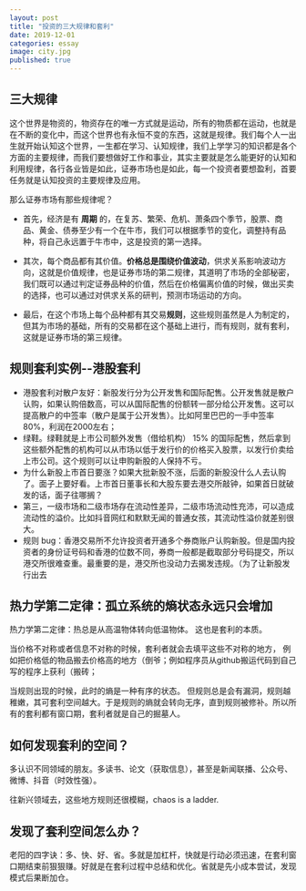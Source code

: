 ```yaml
---
layout: post
title: "投资的三大规律和套利"
date: 2019-12-01
categories: essay
image: city.jpg
published: true
--- 
```


## 三大规律

这个世界是物资的，物资存在的唯一方式就是运动，所有的物质都在运动，也就是在不断的变化中，而这个世界也有永恒不变的东西，这就是规律。我们每个人一出生就开始认知这个世界，一生都在学习、认知规律，我们上学学习的知识都是各个方面的主要规律，而我们要想做好工作和事业，其实主要就是怎么能更好的认知和利用规律，各行各业皆是如此，证券市场也是如此，每一个投资者要想盈利，首要任务就是认知投资的主要规律及应用。

那么证券市场有那些规律呢？

- 首先，经济是有 **周期** 的，在复苏、繁荣、危机、萧条四个季节，股票、商品、黄金、债券至少有一个在牛市，我们可以根据季节的变化，调整持有品种，将自己永远置于牛市中，这是投资的第一选择。 

- 其次，每个商品都有其价值。**价格总是围绕价值波动**，供求关系影响波动方向，这就是价值规律，也是证券市场的第二规律，其道明了市场的全部秘密，我们既可以通过判定证券品种的价值，然后在价格偏离价值的时候，做出买卖的选择，也可以通过对供求关系的研判，预测市场运动的方向。

- 最后，在这个市场上每个品种都有其交易**规则**，这些规则虽然是人为制定的，但其为市场的基础，所有的交易都在这个基础上进行，而有规则，就有套利，这就是证券市场的第三规律。

## 规则套利实例--港股套利

- 港股套利对散户友好：新股发行分为公开发售和国际配售。公开发售就是散户认购，如果认购倍数高，可以从国际配售的份额转一部分给公开发售。这可以提高散户的中签率（散户是属于公开发售）。比如阿里巴巴的一手中签率 80%，利润在2000左右；
- 绿鞋。绿鞋就是上市公司额外发售（借给机构） 15% 的国际配售，然后拿到这些额外配售的机构可以从市场以低于发行价的价格买入股票，以发行价卖给上市公司。这个规则可以让申购新股的人保持不亏。
- 为什么新股上市首日要涨？如果大批新股不涨，后面的新股没什么人去认购了。面子上要好看。上市首日董事长和大股东要去港交所敲钟，如果首日就破发的话，面子往哪搁？
- 第三，一级市场和二级市场存在流动性差异，二级市场流动性充沛，可以造成流动性的溢价。比如抖音网红和默默无闻的普通女孩，其流动性溢价就差别很大。
- 规则 bug：香港交易所不允许投资者开通多个券商账户认购新股。但是国内投资者的身份证号码和香港的位数不同，券商一般都是截取部分号码提交，所以港交所很难查重。最重要的是，港交所也没动力去揭发违规。（为了让新股发行出去

## 热力学第二定律：孤立系统的熵状态永远只会增加

热力学第二定律：热总是从高温物体转向低温物体。
这也是套利的本质。

当价格不对称或者信息不对称的时候，套利者就会去填平这些不对称的地方，
例如把价格低的物品搬去价格高的地方（倒爷；例如程序员从github搬运代码到自己写的程序上获利（搬砖；

当规则出现的时候，此时的熵是一种有序的状态。
但规则总是会有漏洞，规则越稚嫩，其可套利空间越大。于是规则的熵就会转向无序，直到规则被修补。所以所有的套利都有窗口期，套利者就是自己的掘墓人。

## 如何发现套利的空间？

多认识不同领域的朋友。多读书、论文（获取信息），甚至是新闻联播、公众号、微博、抖音（时效性强）。

往新兴领域去，这些地方规则还很模糊，chaos is a ladder.


## 发现了套利空间怎么办？

老阳的四字诀：多、快、好、省。多就是加杠杆，快就是行动必须迅速，在套利窗口期结束前狠狠赚。好就是在套利过程中总结和优化。省就是先小成本尝试，发现模式后果断加仓。
